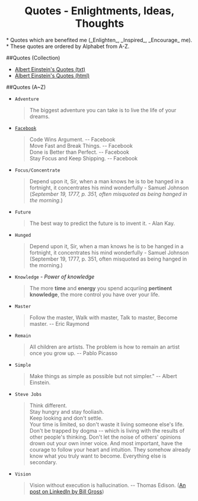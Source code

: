 <html><head><meta charset="utf-8">
<title>Quotes</title>
<link id="css" type="text/css" rel="stylesheet" href="../static/stylesheets/main.css"/></head><body>



<div align="center"><h1>Quotes - Enlightments, Ideas, Thoughts</h1></div>
* Quotes which are benefited me (_Enlighten_, _Inspired_, _Encourage_ me).
* These quotes are ordered by Alphabet from A-Z.

##Quotes (Collection)
* [Albert Einstein's Quotes (txt)](./albert-einstein-quotes.txt)
* [Albert Einstein's Quotes (html)](./albert-einstein-quotes.html)


##Quotes (A~Z)
* `Adventure`
  > The biggest adventure you can take is to live the life of your dreams.

* [`Facebook`](http://xuelianghan.tumblr.com/post/52540580981/facebook-slogan) <!-- 2012-10-29 -->
  > Code Wins Argument. -- Facebook  
  > Move Fast and Break Things. -- Facebook  
  > Done is Better than Perfect. -- Facebook <!-- (Rapid prototyping and Fast iteration) -->  
  > Stay Focus and Keep Shipping. -- Facebook <!-- Smart people known that focus is the mechaniasm to success and also to be a failure protection -->   

* `Focus/Concentrate`
  > Depend upon it, Sir, when a man knows he is to be hanged in a fortnight, it concentrates his mind wonderfully - Samuel Johnson (<em>September 19, 1777, p. 351, often misquoted as being hanged in the morning.</em>)  
  > 

* `Future`
  > The best way to predict the future is to invent it. - Alan Kay.

* `Hunged`
  > Depend upon it, Sir, when a man knows he is to be hanged in a fortnight, it concentrates his mind wonderfully - Samuel Johnson (September 19, 1777, p. 351, often misquoted as being hanged in the morning.)

* `Knowledge` - _Power of knowledge_
  > The more <b>time</b> and <b>energy</b> you spend acquriing **pertinent knowledge**, the more control you have over your life.

* `Master`
  > Follow the master, Walk with master, Talk to master, Become master. -- Eric Raymond

* `Remain`
  > All children are artists. The problem is how to remain an artist once you grow up. -- Pablo Picasso

* `Simple`
  > Make things as simple as possible but not simpler." -- Albert Einstein.

* `Steve Jobs`
  > Think different.  
  > Stay hungry and stay fooliash.  
  > Keep looking and don't settle.  
  > Your time is limited, so don't waste it living someone else's life. Don't be trapped by dogma -- which is living with the results of other people's thinking. Don't let the noise of others' opinions drown out your own inner voice. And most important, have the courage to follow your heart and intuition. They somehow already know what you truly want to become. Everything else is secondary.   

* `Vision`
  > Vision without execution is hallucination. -- Thomas Edison. ([An post on LinkedIn by Bill Gross](http://www.linkedin.com/today/post/article/20130505003524-9947747-vision-without-execution-is-hallucination))



</body></html>